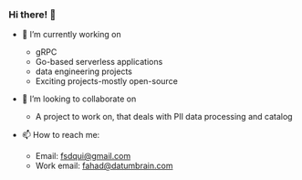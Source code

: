 ### Hi there! 👋

- 🔭 I’m currently working on 
  - gRPC
  - Go-based serverless applications
  - data engineering projects
  - Exciting projects-mostly open-source

- 👯 I’m looking to collaborate on
  - A project to work on, that deals with PII data processing and catalog
  
- 📫 How to reach me:
  - Email: fsdqui@gmail.com
  - Work email: fahad@datumbrain.com
